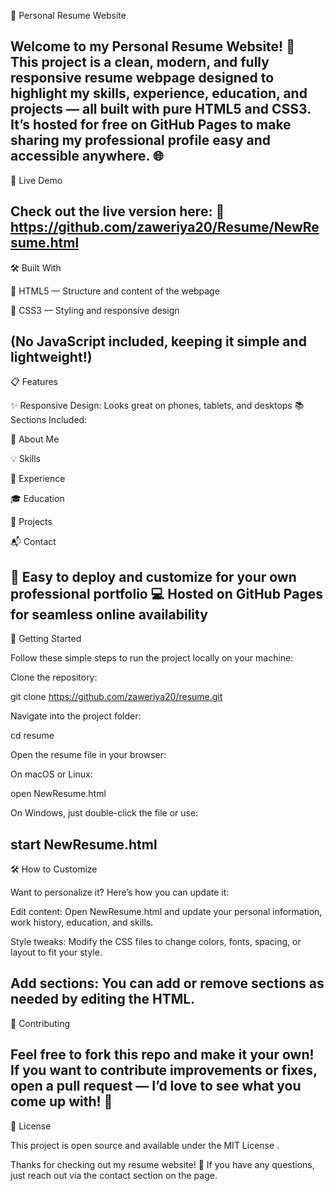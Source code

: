 💼 Personal Resume Website

Welcome to my Personal Resume Website! 🎉
This project is a clean, modern, and fully responsive resume webpage designed to highlight my skills, experience, education, and projects — all built with pure HTML5 and CSS3. It’s hosted for free on GitHub Pages to make sharing my professional profile easy and accessible anywhere. 🌐
---
🚀 Live Demo

Check out the live version here:
🔗 https://github.com/zaweriya20/Resume/NewResume.html
---
🛠️ Built With

📝 HTML5 — Structure and content of the webpage

🎨 CSS3 — Styling and responsive design

(No JavaScript included, keeping it simple and lightweight!)
---
📋 Features

✨ Responsive Design: Looks great on phones, tablets, and desktops
📚 Sections Included:

👤 About Me

💡 Skills

💼 Experience

🎓 Education

📁 Projects

📬 Contact

🚀 Easy to deploy and customize for your own professional portfolio
💻 Hosted on GitHub Pages for seamless online availability
---
🏁 Getting Started

Follow these simple steps to run the project locally on your machine:

Clone the repository:

git clone https://github.com/zaweriya20/resume.git


Navigate into the project folder:

cd resume


Open the resume file in your browser:

On macOS or Linux:

open NewResume.html


On Windows, just double-click the file or use:

start NewResume.html
---
🛠️ How to Customize

Want to personalize it? Here’s how you can update it:

Edit content: Open NewResume.html and update your personal information, work history, education, and skills.

Style tweaks: Modify the CSS files to change colors, fonts, spacing, or layout to fit your style.

Add sections: You can add or remove sections as needed by editing the HTML.
---
🤝 Contributing

Feel free to fork this repo and make it your own! If you want to contribute improvements or fixes, open a pull request — I’d love to see what you come up with! 🎨
---
📄 License

This project is open source and available under the MIT License
.

Thanks for checking out my resume website! 🙌 If you have any questions, just reach out via the contact section on the page.
